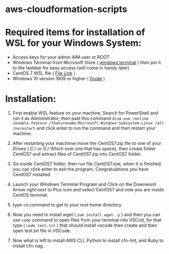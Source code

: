 # aws-cloudformation-scripts

# Required items for installation of WSL for your Windows System:
 - Access keys for your admin AIM user or ROOT
 - Windows Terminal from Microsoft Store ( [windows terminal](https://www.microsoft.com/en-us/p/windows-terminal/9n0dx20hk701?activetab=pivot:overviewtab) )
   then pin it to the taskbar for easy access (will come in handy later)
 - CentOS 7 WSL file ( [File Link](https://github.com/yuk7/CentWSL/releases/download/7.0.1907.3/CentOS7.zip) )
 - Windows 10 version 1909 or higher ( [Guide](https://www.howtogeek.com/236195/how-to-find-out-which-build-and-version-of-windows-10-you-have/) )
# Installation:

1. First enable WSL feature on your machine, Search for PowerShell and run it as Administrator, then past this command 
`dism.exe /online /enable-feature /featurename:Microsoft-Windows-Subsystem-Linux /all /norestart`
and click enter to run the command and then restart your machine. 

2. After restarting your machinve move the CentOS7.zip file to one of your Drives ( C:/ or D:/ Which ever one that has space), then create folder CentOS7 and extract files of CentOS7.zip into CentOS7 folder.

3. Go inside CentOS7 folder, then run file CentOS7.exe, when it is finished you can click enter to exit the program, Congratulations you have CentOS7 installed.

4. Launch your Windows Terminal Program and Click on the Downward Arrow right next to Plus icon and select CentOS7 and now you are inside CentOS terminal. 

5. type `cd` command to get to your root home directory 

6. Now you need to install wget ( `yum install wget -y` ) and then you can use `code` command to open files from your terminal into VSCod, for that type ( `code test.txt` ) that should install vscode then create and then open test.txt file in VSCode.  

7. Now what is left to install AWS CLI, Python to install cfn-lint, and Ruby to install cfn-nag.
